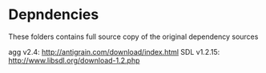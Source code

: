 Depndencies
===========

These folders contains full source copy of the original dependency sources

agg v2.4: http://antigrain.com/download/index.html
SDL v1.2.15: http://www.libsdl.org/download-1.2.php